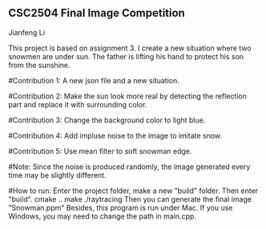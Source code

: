 ## CSC2504 Final Image Competition
Jianfeng Li 

This project is based on assignment 3. I create a new situation where two snowmen are under sun. The father is lifting his hand to protect his son from the sunshine. 

#Contribution 1: 
A new json file and a new situation.

#Contribution 2: 
Make the sun look more real by detecting the reflection part and replace it with surrounding color.

#Contribution 3:
Change the background color to light blue.

#Contribution 4:
Add impluse noise to the image to imitate snow.

#Contribution 5:
Use mean filter to soft snowman edge.

#Note:
Since the noise is produced randomly, the image generated every time may be slightly different.

#How to run:
Enter the project folder, make a new "build" folder. Then enter "build". 
cmake ..
make
./raytracing
Then you can generate the final image "Snowman.ppm"
Besides, this program is run under Mac. If you use Windows, you may need to change the path in main.cpp.

